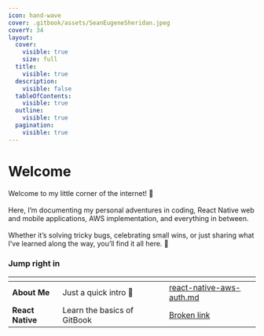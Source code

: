 ```yaml
---
icon: hand-wave
cover: .gitbook/assets/SeanEugeneSheridan.jpeg
coverY: 34
layout:
  cover:
    visible: true
    size: full
  title:
    visible: true
  description:
    visible: false
  tableOfContents:
    visible: true
  outline:
    visible: true
  pagination:
    visible: true
---
```


# Welcome

Welcome to my little corner of the internet! 🎉 \
\
Here, I’m documenting my personal adventures in coding, React Native web and mobile applications, AWS implementation, and everything in between. \
\
Whether it’s solving tricky bugs, celebrating small wins, or just sharing what I’ve learned along the way, you’ll find it all here. 🚀&#x20;

### Jump right in

<table data-view="cards"><thead><tr><th></th><th></th><th data-hidden data-card-cover data-type="files"></th><th data-hidden></th><th data-hidden data-card-target data-type="content-ref"></th></tr></thead><tbody><tr><td><strong>About Me</strong></td><td>Just a quick intro 🙂</td><td></td><td></td><td><a href="react-native/react-native-aws-auth.md">react-native-aws-auth.md</a></td></tr><tr><td><strong>React Native</strong></td><td>Learn the basics of GitBook</td><td></td><td></td><td><a href="broken-reference">Broken link</a></td></tr></tbody></table>
